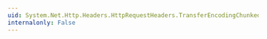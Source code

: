 ```yaml
---
uid: System.Net.Http.Headers.HttpRequestHeaders.TransferEncodingChunked
internalonly: False
---
```

